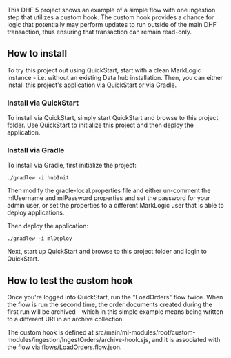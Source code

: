 This DHF 5 project shows an example of a simple flow with one ingestion step that utilizes a custom hook. The custom 
hook provides a chance for logic that potentially may perform updates to run outside of the main DHF transaction, thus
ensuring that transaction can remain read-only. 

## How to install

To try this project out using QuickStart, start with a clean MarkLogic instance - i.e. without an existing Data hub installation.
Then, you can either install this project's application via QuickStart or via Gradle.

### Install via QuickStart

To install via QuickStart, simply start QuickStart and browse to this project folder. Use QuickStart to initialize
this project and then deploy the application.

### Install via Gradle

To install via Gradle, first initialize the project:

    ./gradlew -i hubInit
    
Then modify the gradle-local.properties file and either un-comment the mlUsername and mlPassword properties and set the
password for your admin user, or set the properties to a different MarkLogic user that is able to deploy applications. 

Then deploy the application:

    ./gradlew -i mlDeploy

Next, start up QuickStart and browse to this project folder and login to QuickStart. 

## How to test the custom hook

Once you're logged into QuickStart, run the "LoadOrders" flow twice. When the flow is run the second time, the order documents 
created during the first run will be archived - which in this simple example means being written to a different URI in 
an archive collection.

The custom hook is defined at src/main/ml-modules/root/custom-modules/ingestion/IngestOrders/archive-hook.sjs, and it 
is associated with the flow via flows/LoadOrders.flow.json.
